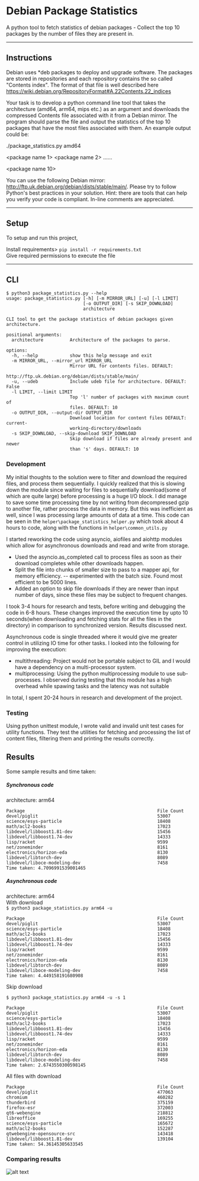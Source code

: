 # Debian Package Statistics
A python tool to fetch statistics of debian packages - Collect the top 10 packages by the number of files they are present in.

---

## Instructions

Debian uses *deb packages to deploy and upgrade software. The packages are stored in repositories and each repository contains the so called "Contents index". The format of that file is well described here https://wiki.debian.org/RepositoryFormat#A.22Contents.22_indices

 

Your task is to develop a python command line tool that takes the architecture (amd64, arm64, mips etc.) as an argument and downloads the compressed Contents file associated with it from a Debian mirror. The program should parse the file and output the statistics of the top 10 packages that have the most files associated with them. An example output could be:

 

./package_statistics.py amd64

 

<package name 1>         <number of files>
<package name 2>         <number of files>
......

<package name 10>         <number of files>
 

You can use the following Debian mirror: http://ftp.uk.debian.org/debian/dists/stable/main/. Please try to follow Python's best practices in your solution. Hint: there are tools that can help you verify your code is compliant. In-line comments are appreciated.

---

## Setup

To setup and run this project,

Install requirements> ``` pip install -r requirements.txt ``` \
Give required permissions to execute the file

---

## CLI

```
$ python3 package_statistics.py --help
usage: package_statistics.py [-h] [-m MIRROR_URL] [-u] [-l LIMIT]
                             [-o OUTPUT_DIR] [-s SKIP_DOWNLOAD]
                             architecture

CLI tool to get the package statistics of debian packages given architecture.

positional arguments:
  architecture          Architecture of the packages to parse.

options:
  -h, --help            show this help message and exit
  -m MIRROR_URL, --mirror_url MIRROR_URL
                        Mirror URL for contents files. DEFAULT:
                        http://ftp.uk.debian.org/debian/dists/stable/main/
  -u, --udeb            Include udeb file for architecture. DEFAULT: False
  -l LIMIT, --limit LIMIT
                        Top 'l' number of packages with maximum count of
                        files. DEFAULT: 10
  -o OUTPUT_DIR, --output-dir OUTPUT_DIR
                        Download location for content files DEFAULT: current-
                        working-directory/downloads
  -s SKIP_DOWNLOAD, --skip-download SKIP_DOWNLOAD
                        Skip download if files are already present and newer
                        than 's' days. DEFAULT: 10
```

### Development

My initial thoughts to the solution were to filter and download the required files, and process them sequentially. I quickly realized that this is slowing down the module since waiting for files to sequentially download(some of which are quite large) before processing is a huge I/O block.
I did manage to save some time processing time by not writing from decompressed gzip to another file, rather process the data in memory. But this was inefficient as well, since I was processing large amounts of data at a time.
This code can be seen in the ```helper\package_statistics_helper.py``` which took about 4 hours to code, along with the functions in ```helper\common_utils.py```

I started reworking the code using asyncio, aiofiles and aiohttp modules which allow for asynchronous downloads and read and write from storage.
- Used the asyncio.as_completed call to process files as soon as their download completes while other downloads happen.
- Split the file into chunks of smaller size to pass to a mapper api, for memory efficiency.
-- experimented with the batch size. Found most efficient to be 5000 lines.
- Added an option to skip file downloads if they are newer than input number of days, since these files may be subject to frequent changes.

I took 3-4 hours for research and tests, before writing and debugging the code in 6-8 hours. These changes improved the execution time by upto 10 seconds(when downloading and fetching stats for all the files in the directory) in comparison to synchronized version. Results discussed next.

Asynchronous code is single threaded where it would give me greater control in utilizing IO time for other tasks.
I looked into the following for improving the execution:
- multithreading: Project would not be portable subject to GIL and I would have a dependency on a multi-processor system.
- multiprocessing: Using the python multiprocessing module to use sub-processes. I observed during testing that this module has a high overhead while spawing tasks and the latency was not suitable

In total, I spent 20-24 hours in research and development of the project.
### Testing

Using python unittest module, I wrote valid and invalid unit test cases for utility functions. They test the utilities for fetching and processing the list of content files, filtering them and printing the results correctly.

## Results

Some sample results and time taken:

##### Synchronous code
architecture: arm64
```
Package                                                  File Count
devel/piglit                                             53007
science/esys-particle                                    18408
math/acl2-books                                          17023
libdevel/libboost1.81-dev                                15456
libdevel/libboost1.74-dev                                14333
lisp/racket                                              9599
net/zoneminder                                           8161
electronics/horizon-eda                                  8130
libdevel/libtorch-dev                                    8089
libdevel/liboce-modeling-dev                             7458
Time taken: 4.7096991539001465
```
##### Asynchronous code
architecture: arm64 \
With download \
```$ python3 package_statistics.py arm64 -u```
```
Package                                                  File Count
devel/piglit                                             53007
science/esys-particle                                    18408
math/acl2-books                                          17023
libdevel/libboost1.81-dev                                15456
libdevel/libboost1.74-dev                                14333
lisp/racket                                              9599
net/zoneminder                                           8161
electronics/horizon-eda                                  8130
libdevel/libtorch-dev                                    8089
libdevel/liboce-modeling-dev                             7458
Time taken: 4.449158191680908
```
Skip download

```$ python3 package_statistics.py arm64 -u -s 1```
```
Package                                                  File Count
devel/piglit                                             53007
science/esys-particle                                    18408
math/acl2-books                                          17023
libdevel/libboost1.81-dev                                15456
libdevel/libboost1.74-dev                                14333
lisp/racket                                              9599
net/zoneminder                                           8161
electronics/horizon-eda                                  8130
libdevel/libtorch-dev                                    8089
libdevel/liboce-modeling-dev                             7458
Time taken: 2.6743550300598145
```
All files with download
```
Package                                                  File Count
devel/piglit                                             477063
chromium                                                 460282
thunderbird                                              375159
firefox-esr                                              372003
qt6-webengine                                            218812
libreoffice                                              169255
science/esys-particle                                    165672
math/acl2-books                                          152287
qtwebengine-opensource-src                               143418
libdevel/libboost1.81-dev                                139104
Time taken: 54.36145305633545
```
### Comparing results
![alt text](compare.png "Architecture vs execution time")
